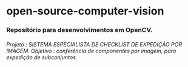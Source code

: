 # open-source-computer-vision
<h3>Repositório para desenvolvimentos em OpenCV.</h3>

<h6>Projeto : SISTEMA ESPECIALISTA DE CHECKLIST DE EXPEDIÇÃO POR IMAGEM.
Objetivo : conferência de componentes por imagem, para expedição de subconjuntos.</h6>
